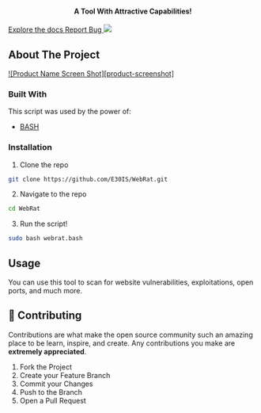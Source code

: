 
<h4 align="center">A Tool With Attractive Capabilities!</h4>

<p align="center">

  <a href="https://github.com/E30IS/WebRat/">Explore the docs
  </a>
  <a href="https://github.com/E30IS/WebRat/issues">Report Bug
  </a>
  <a href="https://en.wikipedia.org/wiki/Linux">
    <img src="https://img.shields.io/badge/Platform-Linux-red">
  </a>

</p>




<!-- ABOUT THE PROJECT -->
## About The Project

[![Product Name Screen Shot][product-screenshot]](https://github.com/E30IS/WebRat)


### Built With
This script was used by the power of:
* [BASH](https://www.gnu.org/software/bash/)


### Installation

1. Clone the repo
```sh
git clone https://github.com/E30IS/WebRat.git
```
2. Navigate to the repo
```sh
cd WebRat
```
3. Run the script!
```sh
sudo bash webrat.bash
```



<!-- USAGE EXAMPLES -->
## Usage

You can use this tool to scan for website vulnerabilities, exploitations, open ports, and much more.  



<!-- CONTRIBUTING -->
## 🤝 Contributing

Contributions are what make the open source community such an amazing place to be learn, inspire, and create. Any contributions you make are **extremely appreciated**.

1. Fork the Project
2. Create your Feature Branch 
3. Commit your Changes 
4. Push to the Branch 
5. Open a Pull Request


<!-- MARKDOWN LINKS & IMAGES -->
<!-- https://www.markdownguide.org/basic-syntax/#reference-style-links -->
[forks-shield]: https://img.shields.io/github/forks/E30IS/WebRat?style=for-the-badge
[forks-url]: https://github.com/E30IS/WebRat/network/members
[stars-shield]: https://img.shields.io/github/stars/E30IS/WebRat?style=for-the-badge
[stars-url]: https://github.com/E30IS/WebRat/stargazers
[issues-shield]: https://img.shields.io/github/issues/E30IS/WebRat?style=for-the-badge
[issues-url]: https://github.com/E30IS/WebRat/issues

